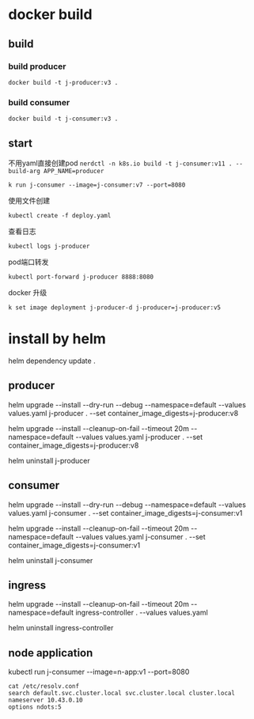 # docker build

## build
### build producer
`docker build -t j-producer:v3 .`
### build consumer
`docker build -t j-consumer:v3 .`
## start 

不用yaml直接创建pod
`nerdctl -n k8s.io build -t j-consumer:v11 . --build-arg APP_NAME=producer`

`k run j-consumer --image=j-consumer:v7 --port=8080`

使用文件创建

`kubectl create -f deploy.yaml`

查看日志

`kubectl logs j-producer`

pod端口转发

`kubectl port-forward j-producer 8888:8080`

docker 升级

`k set image deployment j-producer-d j-producer=j-producer:v5`
# install by helm

helm dependency update .

## producer
helm upgrade --install --dry-run --debug --namespace=default --values values.yaml j-producer . --set container_image_digests=j-producer:v8

helm upgrade --install --cleanup-on-fail --timeout 20m --namespace=default --values values.yaml j-producer . --set container_image_digests=j-producer:v8

helm uninstall j-producer


## consumer
helm upgrade --install --dry-run --debug --namespace=default --values values.yaml j-consumer . --set container_image_digests=j-consumer:v1

helm upgrade --install --cleanup-on-fail --timeout 20m --namespace=default --values values.yaml j-consumer . --set container_image_digests=j-consumer:v1

helm uninstall j-consumer


## ingress
helm upgrade --install --cleanup-on-fail --timeout 20m --namespace=default ingress-controller . --values values.yaml

helm uninstall ingress-controller

## node application
kubectl run j-consumer --image=n-app:v1 --port=8080 




```shell
cat /etc/resolv.conf
search default.svc.cluster.local svc.cluster.local cluster.local
nameserver 10.43.0.10
options ndots:5
```

